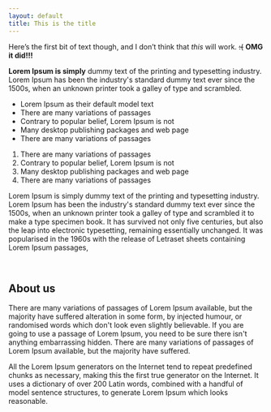```yaml
---
layout: default
title: This is the title
---
```


Here’s the first bit of text though, and I don’t think that *this* will work. <del>:(</del> **OMG it did!!!**

**Lorem Ipsum is simply** dummy text of the printing and typesetting industry. Lorem Ipsum has been the industry's standard dummy text ever since the 1500s, when an unknown printer took a galley of type and scrambled.

* Lorem Ipsum as their default model text
* There are many variations of passages
* Contrary to popular belief, Lorem Ipsum is not
* Many desktop publishing packages and web page
* There are many variations of passages


1. There are many variations of passages
2. Contrary to popular belief, Lorem Ipsum is not
1. Many desktop publishing packages and web page
1. There are many variations of passages


Lorem Ipsum is simply dummy text of the printing and
typesetting industry. Lorem Ipsum has been the industry's standard
dummy text ever since the 1500s, when an unknown printer took a galley
of type and scrambled it to make a type specimen book. It has survived
not only five centuries, but also the leap into electronic typesetting,
remaining essentially unchanged. It was popularised in the 1960s with
the release of Letraset sheets containing Lorem Ipsum passages,

<p class="border-1">&nbsp;</p>

## About us ##

There are many variations of passages of Lorem Ipsum
available, but the majority have suffered alteration in some form, by
injected humour, or randomised words which don't look even slightly
believable. If you are going to use a passage of Lorem Ipsum, you need
to be sure there isn't anything embarrassing hidden. There are many
variations of passages of Lorem Ipsum available, but the majority have
suffered.

All the Lorem Ipsum generators on the Internet tend
to repeat predefined chunks as necessary, making this the first true
generator on the Internet. It uses a dictionary of over 200 Latin
words, combined with a handful of model sentence structures, to
generate Lorem Ipsum which looks reasonable. 